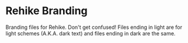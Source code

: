 # Rehike Branding

Branding files for Rehike. Don't get confused! Files ending in light are for light schemes (A.K.A. dark text) and files ending in dark are the same.